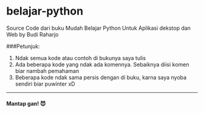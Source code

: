 # belajar-python
Source Code dari buku Mudah Belajar Python Untuk Aplikasi dekstop dan Web by Budi Raharjo

###Petunjuk:
1. Ndak semua kode atau contoh di bukunya saya tulis
2. Ada beberapa kode yang ndak ada komennya. Sebaiknya diisi komen biar nambah pemahaman
3. Beberapa kode ndak sama persis dengan di buku, karna saya nyoba sendiri biar puwinter xD

---
#### Mantap gan! :smiling_imp:

